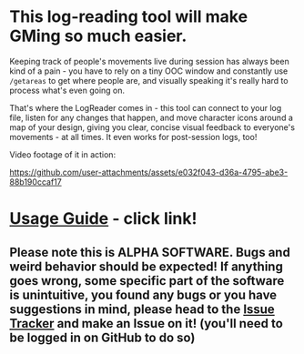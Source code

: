# This log-reading tool will make GMing so much easier.

Keeping track of people's movements live during session has always been kind of a pain - you have to rely on a tiny OOC window and constantly use `/getareas` to get where people are, and visually speaking it's really hard to process what's even going on.

That's where the LogReader comes in - this tool can connect to your log file, listen for any changes that happen, and move character icons around a map of your design, giving you clear, concise visual feedback to everyone's movements - at all times. It even works for post-session logs, too!

Video footage of it in action:

https://github.com/user-attachments/assets/e032f043-d36a-4795-abe3-88b190ccaf17

# [Usage Guide](https://github.com/Crystalwarrior/AO2-LogReader/blob/main/docs/Quick%20Guide.md) - click link!

## Please note this is ALPHA SOFTWARE. Bugs and weird behavior should be expected! If anything goes wrong, some specific part of the software is unintuitive, you found any bugs or you have suggestions in mind, please head to the [Issue Tracker](https://github.com/Crystalwarrior/AO2-LogReader/issues) and make an Issue on it! (you'll need to be logged in on GitHub to do so)
